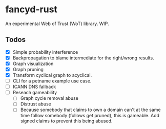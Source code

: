 # fancyd-rust

An experimental Web of Trust (WoT) library. WIP.

## Todos

- [x] Simple probability interference
- [x] Backpropagation to blame intermediate for the right/wrong results.
- [x] Graph visualization
- [x] Graph pruning
- [x] Transform cyclical graph to acyclical.
- [ ] CLI for a petname example use case.
- [ ] ICANN DNS fallback
- [ ] Reseach gameability
    - [ ] Graph cycle removal abuse
    - [ ] Distrust abuse
    - [ ] Because somebody that claims to own a domain can't at the same time follow somebody (follows get pruned), this is gameable. Add signed claims to prevent this being abused.